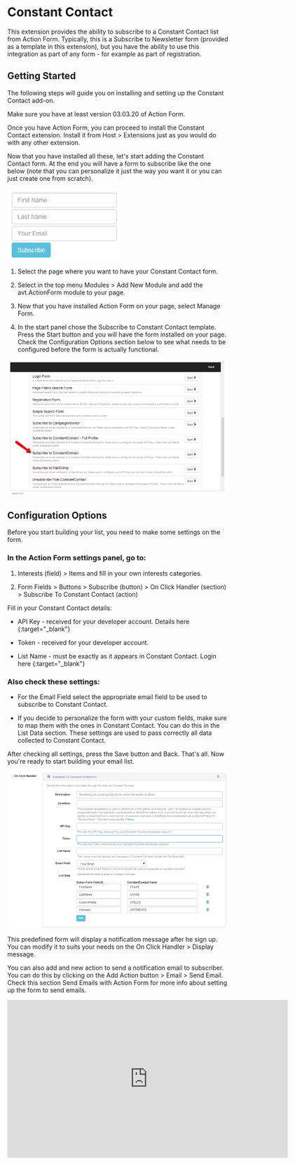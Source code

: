# Constant Contact

This extension provides the ability to subscribe to a Constant Contact list from Action Form. Typically, this is a Subscribe to Newsletter form (provided as a template in this extension), but you have the ability to use this integration as part of any form - for example as part of registration.

## **Getting Started**

The following steps will guide you on installing and setting up the Constant Contact add-on.

Make sure you have at least version 03.03.20 of Action Form.

Once you have Action Form, you can proceed to install the Constant Contact extension. Install it from Host > Extensions just as you would do with any other extension.

Now that you have installed all these, let's start adding the Constant Contact form. At the end you will have a form to subscribe like the one below (note that you can personalize it just the way you want it or you can just create one from scratch).

![contact form](assets/constantcontact-form.png)

1. Select the page where you want to have your Constant Contact form.

2. Select in the top menu Modules > Add New Module and add the avt.ActionForm module to your page.

3. Now that you have installed Action Form on your page, select Manage Form.

4. In the start panel chose the Subscribe to Constant Contact template. Press the Start button and you will have the form installed on your page. Check the Configuration Options section below to see what needs to be configured before the form is actually functional.

![subscribe to constant contact](assets/subscribe-to-constantcontact.png)

## **Configuration Options**

Before you start building your list, you need to make some settings on the form.

### **In the Action Form settings panel, go to:**

1. Interests (field) > Items and fill in your own interests categories.

2. Form Fields > Buttons > Subscribe (button) > On Click Handler (section) > Subscribe To Constant Contact (action) 

Fill in your Constant Contact details:

- API Key - received for your developer account.  Details here [](http://developer.constantcontact.com/api-keys.html){:target="_blank"}

- Token - received for your developer account.

- List Name - must be exactly as it appears in Constant Contact. Login here [](https://login.constantcontact.com/login/){:target="_blank"}

### **Also check these settings:**

- For the Email Field select the appropriate email field to be used to subscribe to Constant Contact.

- If you decide to personalize the form with your custom fields, make sure to map them with the ones in Constant Contact. You can do this in the List Data section. These settings are used to pass correctly all data collected to Constant Contact.

After checking all settings, press the Save button and Back. That's all. Now you're ready to start building your email list.

![constant contact action](assets/subscribe-to-constant-contact-action.png)

This predefined form will display a notification message after he sign up. You can modify it to suits your needs on the On Click Handler > Display message.

You can also add and new action to send a notification email to subscriber. You can do this by clicking on the Add Action button > Email > Send Email. Check this section Send Emails with Action Form for more info about setting up the form to send emails.

<iframe width="640" height="360" src="https://www.youtube.com/embed/r8mnBdv10Po" frameborder="0" allow="autoplay; encrypted-media" allowfullscreen></iframe>